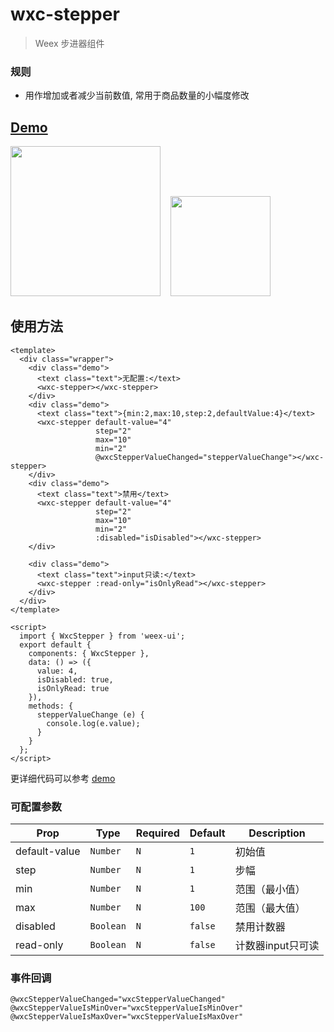 # wxc-stepper 

> Weex 步进器组件

### 规则
- 用作增加或者减少当前数值, 常用于商品数量的小幅度修改


## [Demo](https://h5.m.taobao.com/trip/wxc-stepper/index.html?_wx_tpl=http%3A%2F%2Fh5.m.taobao.com%2Ftrip%2Fwxc-stepper%2Fdemo%2Findex.native-min.js)
<img src="https://gw.alipayobjects.com/zos/rmsportal/zSfnSJkqwDiMCikZnOmo.gif" width="240"/>&nbsp;&nbsp;&nbsp;&nbsp;<img src="https://img.alicdn.com/tfs/TB1ZuPISpXXXXbtXVXXXXXXXXXX-200-200.png" width="160"/>

## 使用方法

```vue
<template>
  <div class="wrapper">
    <div class="demo">
      <text class="text">无配置:</text>
      <wxc-stepper></wxc-stepper>
    </div>
    <div class="demo">
      <text class="text">{min:2,max:10,step:2,defaultValue:4}</text>
      <wxc-stepper default-value="4"
                   step="2"
                   max="10"
                   min="2"
                   @wxcStepperValueChanged="stepperValueChange"></wxc-stepper>
    </div>
    <div class="demo">
      <text class="text">禁用</text>
      <wxc-stepper default-value="4"
                   step="2"
                   max="10"
                   min="2"
                   :disabled="isDisabled"></wxc-stepper>
    </div>

    <div class="demo">
      <text class="text">input只读:</text>
      <wxc-stepper :read-only="isOnlyRead"></wxc-stepper>
    </div>
  </div>
</template>

<script>
  import { WxcStepper } from 'weex-ui';
  export default {
    components: { WxcStepper },
    data: () => ({
      value: 4,
      isDisabled: true,
      isOnlyRead: true
    }),
    methods: {
      stepperValueChange (e) {
        console.log(e.value);
      }
    }
  };
</script>
```

更详细代码可以参考 [demo](https://github.com/apache/incubator-weex-ui/blob/master/example/stepper/index.vue)


### 可配置参数

| Prop | Type | Required | Default | Description |
|-------------|------------|--------|-----|-----|
| default-value | `Number` |`N`| `1` | 初始值|
| step | `Number` |`N`| `1` | 步幅  |
| min | `Number` |`N`| `1` | 范围（最小值） |
| max | `Number` | `N`|`100` | 范围（最大值） |
| disabled | `Boolean` |`N`| `false` | 禁用计数器 |
| read-only | `Boolean` | `N`|`false` | 计数器input只可读 |


### 事件回调

```
@wxcStepperValueChanged="wxcStepperValueChanged"
@wxcStepperValueIsMinOver="wxcStepperValueIsMinOver"
@wxcStepperValueIsMaxOver="wxcStepperValueIsMaxOver"
```
